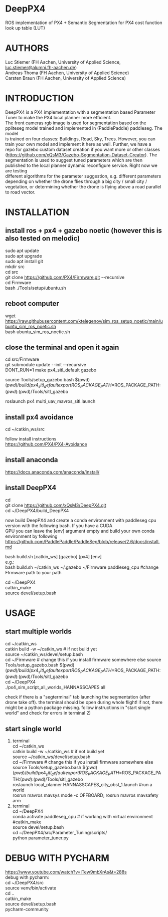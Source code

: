 # DeepPX4
ROS implementation of PX4 + Semantic Segmentation for PX4 cost function look up table (LUT)
# AUTHORS  
Luc Stiemer (FH Aachen, University of Applied Science, luc.stiemer@alumni.fh-aachen.de)  
Andreas Thoma (FH Aachen, University of Applied Science)  
Carsten Braun (FH Aachen, University of Applied Science)

# INTRODUCTION
DeepPX4 is a PX4 implementation with a segmentation based Parameter Tuner to make the PX4 local planner more efficient.  
The front cameras rgb image is used for segmentation based on the ppliteseg model trained and implemented in (PaddlePaddle) paddleseg. The model  
is trained on four classes: Buildings, Road, Sky, Trees. However, you can train your own model and implement it here as well. Further, we have a  
repo for gazebo custom dataset creation if you want more or other classes (https://github.com/xQsM3/Gazebo-Segmentation-Dataset-Creator). The  
segmentation is used to suggest tuned parameters which are then published to the local planner dynamic reconfigure service. Right now we are testing  
different algorithms for the parameter suggestion, e.g. different parameters depending on whether the drone flies through a big city / small city /  
vegetation, or determining whether the drone is flying above a road parallel to road vector. 

# INSTALLATION

## install ros + px4 + gazebo noetic (however this is also tested on melodic)  
sudo apt update  
sudo apt upgrade  
sudo apt install git  
mkdir src  
cd src  
git clone https://github.com/PX4/Firmware.git --recursive  
cd Firmware  
bash ./Tools/setup/ubuntu.sh  

## reboot computer
wget https://raw.githubusercontent.com/ktelegenov/sim_ros_setup_noetic/main/ubuntu_sim_ros_noetic.sh  
bash ubuntu_sim_ros_noetic.sh  

## close the terminal and open it again
cd src/Firmware  
git submodule update --init --recursive  
DONT_RUN=1 make px4_sitl_default gazebo  
  
source Tools/setup_gazebo.bash $(pwd) $(pwd)/build/px4_sitl_default  
export ROS_PACKAGE_PATH=$ROS_PACKAGE_PATH:$(pwd):$(pwd)/Tools/sitl_gazebo  
  
roslaunch px4 multi_uav_mavros_sitl.launch  

## install px4 avoidance
cd ~/catkin_ws/src  
  
follow  install instructions  
https://github.com/PX4/PX4-Avoidance  

## install anaconda
https://docs.anaconda.com/anaconda/install/  

## install DeepPX4
cd  
git clone https://github.com/xQsM3/DeepPX4.git  
cd ~/DeepPX4/build_DeepPX4  

now build DeepPX4 and create a conda environment with paddleseg cpu version with the following bash. If you have a CUDA  
GPU you can leave the [env] argument empty and build your own conda environment by following  
https://github.com/PaddlePaddle/PaddleSeg/blob/release/2.6/docs/install.md  
  
bash build.sh [catkin_ws] [gazebo] [px4] [env]  
e.g.:  
bash build.sh ~/catkin_ws ~/.gazebo ~/Firmware paddleseg_cpu  #change FIrmware path to your path


cd ~/DeepPX4  
catkin_make  
source devel/setup.bash  

# USAGE
## start multiple worlds
cd ~/catkin_ws  
catkin build -w ~/catkin_ws # if not build yet  
source ~/catkin_ws/devel/setup.bash  
cd ~/Firmware  # change this if you install firmware somewhere else
source Tools/setup_gazebo.bash $(pwd) $(pwd)/build/px4_sitl_default  
export ROS_PACKAGE_PATH=$ROS_PACKAGE_PATH:$(pwd):$(pwd)/Tools/sitl_gazebo   
cd ~/DeepPX4  
./px4_sim_script_all_worlds_HANNASSCAPES all  

check if there is a "segterminal" tab launching the segmentation (after drone take off). the terminal should be open during whole flight! if not,
there might be a python package missing. follow instructions in "start single world" and check for
errors in terminal 2)
  
## start single world  
1) terminal  
cd ~/catkin_ws  
catkin build -w ~/catkin_ws # if not build yet  
source ~/catkin_ws/devel/setup.bash  
cd ~/Firmware  # change this if you install firmware somewhere else
source Tools/setup_gazebo.bash $(pwd) $(pwd)/build/px4_sitl_default  
export ROS_PACKAGE_PATH=$ROS_PACKAGE_PATH:$(pwd):$(pwd)/Tools/sitl_gazebo  
roslaunch local_planner HANNASSCAPES_city_obst_1.launch #run a world    
rosrun mavros mavsys mode -c OFFBOARD; rosrun mavros mavsafety arm
2) terminal  
cd ~/DeepPX4  
conda activate paddleseg_cpu # if working with virtual environment  
#catkin_make  
source devel/setup.bash  
cd ~/DeepPX4/src/Parameter_Tuning/scripts/  
python parameter_tuner.py  

  
# DEBUG WITH PYCHARM  
https://www.youtube.com/watch?v=lTew9mbXrAs&t=288s  
debug with pycharm:  
cd ~/DeepPX4/src  
source venv/bin/activate  
cd ..  
catkin_make  
source devel/setup.bash  
pycharm-community  
